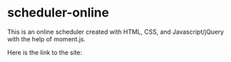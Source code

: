 # scheduler-online
This is an online scheduler created with HTML, CSS, and Javascript/jQuery with the help of moment.js. 

Here is the link to the site: 